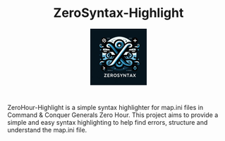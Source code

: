 
<div align="center">
    <h1>ZeroSyntax-Highlight</h1>
    <img src="https://github.com/ViTeXFTW/ZeroSyntax/blob/main/ZeroSyntaxLogo128.png?raw=true">
    <h1></h1>
</div>

ZeroHour-Highlight is a simple syntax highlighter for map.ini files in Command & Conquer Generals Zero Hour. This project aims to provide a simple and easy syntax highlighting to help find errors, structure and understand the map.ini file.

